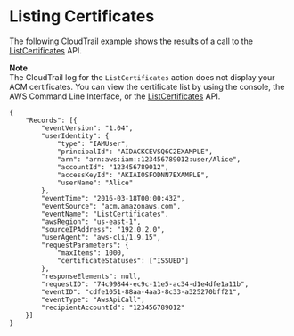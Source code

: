 # Listing Certificates<a name="ct-acm-list"></a>

The following CloudTrail example shows the results of a call to the [ListCertificates](http://docs.aws.amazon.com/acm/latest/APIReference/API_ListCertificates.html) API\. 

**Note**  
The CloudTrail log for the `ListCertificates` action does not display your ACM certificates\. You can view the certificate list by using the console, the AWS Command Line Interface, or the [ListCertificates](http://docs.aws.amazon.com/acm/latest/APIReference/API_ListCertificates.html) API\. 

```
{
    "Records": [{
        "eventVersion": "1.04",
        "userIdentity": {
            "type": "IAMUser",
            "principalId": "AIDACKCEVSQ6C2EXAMPLE",
            "arn": "arn:aws:iam::123456789012:user/Alice",
            "accountId": "123456789012",
            "accessKeyId": "AKIAIOSFODNN7EXAMPLE",
            "userName": "Alice"
        },
        "eventTime": "2016-03-18T00:00:43Z",
        "eventSource": "acm.amazonaws.com",
        "eventName": "ListCertificates",
        "awsRegion": "us-east-1",
        "sourceIPAddress": "192.0.2.0",
        "userAgent": "aws-cli/1.9.15",
        "requestParameters": {
            "maxItems": 1000,
            "certificateStatuses": ["ISSUED"]
        },
        "responseElements": null,
        "requestID": "74c99844-ec9c-11e5-ac34-d1e4dfe1a11b",
        "eventID": "cdfe1051-88aa-4aa3-8c33-a325270bff21",
        "eventType": "AwsApiCall",
        "recipientAccountId": "123456789012"
    }]
}
```